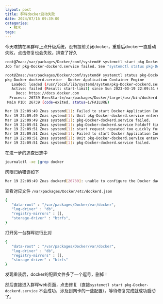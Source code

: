 ```yaml
---
layout: post
title: 群晖docker启动失败
date: 2024/07/16 09:39:00
categories:
  - 技术
tags:
---
```


今天瞎搞在黑群晖上点升级系统，没有提前关闭docker，重启后docker一直启动失败，点击修复也会失败，排查了好久

```bash
root@Znas:/var/packages/Docker/conf/systemd# systemctl start pkg-Docker-dockerd.service
Job for pkg-Docker-dockerd.service failed. See "systemctl status pkg-Docker-dockerd.service" and "journalctl -xe" for details.
```



```bash
root@Znas:/var/packages/Docker/conf/systemd# systemctl status pkg-Docker-dockerd.service
pkg-Docker-dockerd.service - Docker Application Container Engine
   Loaded: loaded (/usr/local/lib/systemd/system/pkg-Docker-dockerd.service; static; vendor preset: disabled)
   Active: failed (Result: start-limit) since Sun 2023-03-19 22:09:51 CST; 13s ago
     Docs: https://docs.docker.com
  Process: 26739 ExecStart=/var/packages/Docker/target/usr/bin/dockerd --config-file /var/packages/Docker/etc/dockerd.json (code=exited, status=1/FAILURE)
 Main PID: 26739 (code=exited, status=1/FAILURE)

Mar 19 22:09:49 Znas systemd[1]: Failed to start Docker Application Container Engine.
Mar 19 22:09:49 Znas systemd[1]: Unit pkg-Docker-dockerd.service entered failed state.
Mar 19 22:09:49 Znas systemd[1]: pkg-Docker-dockerd.service failed.
Mar 19 22:09:51 Znas systemd[1]: pkg-Docker-dockerd.service holdoff time over, scheduling restart.
Mar 19 22:09:51 Znas systemd[1]: start request repeated too quickly for pkg-Docker-dockerd.service
Mar 19 22:09:51 Znas systemd[1]: Failed to start Docker Application Container Engine.
Mar 19 22:09:51 Znas systemd[1]: Unit pkg-Docker-dockerd.service entered failed state.
Mar 19 22:09:51 Znas systemd[1]: pkg-Docker-dockerd.service failed.
```



在进一步的追查日志中

```bash
journalctl -xe |grep docker
```



肉眼归纳错误如下

```bash
Mar 19 22:09:49 Znas dockerd[26739]: unable to configure the Docker daemon with file /var/packages/Docker/etc/dockerd.json: invalid character '}' looking for beginning of object key string
```



查看对应文件 `/var/packages/Docker/etc/dockerd.json`

```bash
{
   "data-root" : "/var/packages/Docker/var/docker",
   "log-driver" : "db",
   "registry-mirrors" : [],
   "storage-driver" : "btrfs",
}
```



打开另一台群晖进行比对

```bash
{
   "data-root" : "/var/packages/Docker/var/docker",
   "log-driver" : "db",
   "registry-mirrors" : [],
   "storage-driver" : "btrfs"
}
```



发现重装后，docker的配置文件多了一个逗号，删掉！

然后直接进入群晖web页面，点击修复（直接`systemctl start pkg-Docker-dockerd.service` 不会成功，涉及到网卡的一些配置）。等待修复完成就成功启动了。